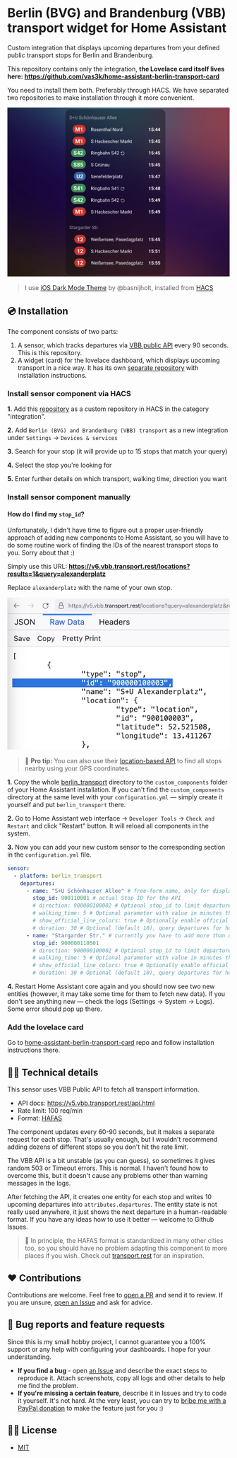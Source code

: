 # Berlin (BVG) and Brandenburg (VBB) transport widget for Home Assistant

Custom integration that displays upcoming departures from your defined public transport stops for Berlin and Brandenburg.

This repository contains only the integration, **the Lovelace card itself lives here: https://github.com/vas3k/home-assistant-berlin-transport-card**

You need to install them both. Preferably through HACS. We have separated two repositories to make installation through it more convenient.

![](./docs/screenshots/timetable-card.jpg)

> I use [iOS Dark Mode Theme](https://github.com/basnijholt/lovelace-ios-dark-mode-theme) by @basnijholt, installed from [HACS](https://hacs.xyz/)

## 💿 Installation

The component consists of two parts:

1. A sensor, which tracks departures via [VBB public API](https://v6.vbb.transport.rest/api.html#get-stopsiddepartures) every 90 seconds. This is this repository.
2. A widget (card) for the lovelace dashboard, which displays upcoming transport in a nice way. It has its own [separate repository](https://github.com/vas3k/home-assistant-berlin-transport-card) with installation instructions.

### Install sensor component via HACS

**1.** Add this [repository](https://github.com/vas3k/home-assistant-berlin-transport) as a custom repository in HACS in the category "integration".

**2.** Add `Berlin (BVG) and Brandenburg (VBB) transport` as a new integration under `Settings` -> `Devices & services`  

**3.** Search for your stop (it will provide up to 15 stops that match your query)

**4.** Select the stop you're looking for

**5.** Enter further details on which transport, walking time, direction you want

### Install sensor component manually

#### How do I find my `stop_id`?

Unfortunately, I didn't have time to figure out a proper user-friendly approach of adding new components to Home Assistant, so you will have to do some routine work of finding the IDs of the nearest transport stops to you. Sorry about that :)

Simply use this URL: **https://v6.vbb.transport.rest/locations?results=1&query=alexanderplatz**

Replace `alexanderplatz` with the name of your own stop.

![](./docs/screenshots/stop-id-api.jpg)

> 🧐 **Pro tip:**
> You can also use their [location-based API](https://v6.vbb.transport.rest/api.html#get-stopsnearby) to find all stops nearby using your GPS coordinates.


**1.** Copy the whole [berlin_transport](./custom_components/) directory to the `custom_components` folder of your Home Assistant installation. If you can't find the `custom_components` directory at the same level with your `configuration.yml` — simply create it yourself and put `berlin_transport` there.

**2.** Go to Home Assistant web interface -> `Developer Tools` -> `Check and Restart` and click "Restart" button. It will reload all components in the system.

**3.** Now you can add your new custom sensor to the corresponding section in the `configuration.yml` file.

```yaml
sensor:
  - platform: berlin_transport
    departures:
      - name: "S+U Schönhauser Allee" # free-form name, only for display purposes
        stop_id: 900110001 # actual Stop ID for the API
        # direction: 900000100002 # Optional stop_id to limit departures for a specific direction (same URL as to find the stop_id)
        # walking_time: 5 # Optional parameter with value in minutes that hides transport closer than N minutes
        # show_official_line_colors: true # Optionally enable official VBB line colors. By default predefined colors will be used.
        # duration: 30 # Optional (default 10), query departures for how many minutes from now?
      - name: "Stargarder Str." # currently you have to add more than one stop to track
        stop_id: 900000110501
        # direction: 900000100002 # Optional stop_id to limit departures for a specific direction (same URL as to find the stop_id)
        # walking_time: 5 # Optional parameter with value in minutes that hide transport closer than N minutes
        # show_official_line_colors: true # Optionally enable official VBB line colors. By default predefined colors will be used.
        # duration: 30 # Optional (default 10), query departures for how many minutes from now?
```

**4.** Restart Home Assistant core again and you should now see two new entities (however, it may take some time for them to fetch new data). If you don't see anything new — check the logs (Settings -> System -> Logs). Some error should pop up there.

### Add the lovelace card

Go to [home-assistant-berlin-transport-card](https://github.com/vas3k/home-assistant-berlin-transport-card) repo and follow installation instructions there.

## 👩‍💻 Technical details

This sensor uses VBB Public API to fetch all transport information.

- API docs: https://v5.vbb.transport.rest/api.html
- Rate limit: 100 req/min
- Format: [HAFAS](https://github.com/public-transport/hafas-client)

The component updates every 60-90 seconds, but it makes a separate request for each stop. That's usually enough, but I wouldn't recommend adding dozens of different stops so you don't hit the rate limit.

The VBB API is a bit unstable (as you can guess), so sometimes it gives random 503 or Timeout errors. This is normal. I haven't found how to overcome this, but it doesn't cause any problems other than warning messages in the logs.

After fetching the API, it creates one entity for each stop and writes 10 upcoming departures into `attributes.departures`. The entity state is not really used anywhere, it just shows the next departure in a human-readable format. If you have any ideas how to use it better — welcome to Github Issues.

> 🤔
> In principle, the HAFAS format is standardized in many other cities too, so you should have no problem adapting this component to more places if you wish. Check out [transport.rest](https://transport.rest/) for an inspiration.

## ❤️ Contributions

Contributions are welcome. Feel free to [open a PR](https://github.com/vas3k/home-assistant-berlin-transport/pulls) and send it to review. If you are unsure, [open an Issue](https://github.com/vas3k/home-assistant-berlin-transport/issues) and ask for advice.

## 🐛 Bug reports and feature requests

Since this is my small hobby project, I cannot guarantee you a 100% support or any help with configuring your dashboards. I hope for your understanding.

- **If you find a bug** - open [an Issue](https://github.com/vas3k/home-assistant-berlin-transport/issues) and describe the exact steps to reproduce it. Attach screenshots, copy all logs and other details to help me find the problem.
- **If you're missing a certain feature**, describe it in Issues and try to code it yourself. It's not hard. At the very least, you can try to [bribe me with a PayPal donation](https://www.paypal.com/paypalme/vas3kcom) to make the feature just for you :)

## 👮‍♀️ License

- [MIT](./LICENSE.md)
